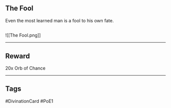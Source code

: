 ## The Fool
Even the most learned man is a fool to his own fate.
## 
![[The Fool.png]]

---
## Reward
20x Orb of Chance

---
## Tags
#DivinationCard
#PoE1